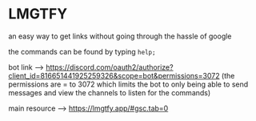 # LMGTFY

an easy way to get links without going through the hassle of google

the commands can be found by typing `help;`

bot link --> https://discord.com/oauth2/authorize?client_id=816651441925259326&scope=bot&permissions=3072
(the permissions are = to 3072 which limits the bot to only being able to send messages and view the channels to listen for the commands)

main resource --> https://lmgtfy.app/#gsc.tab=0
